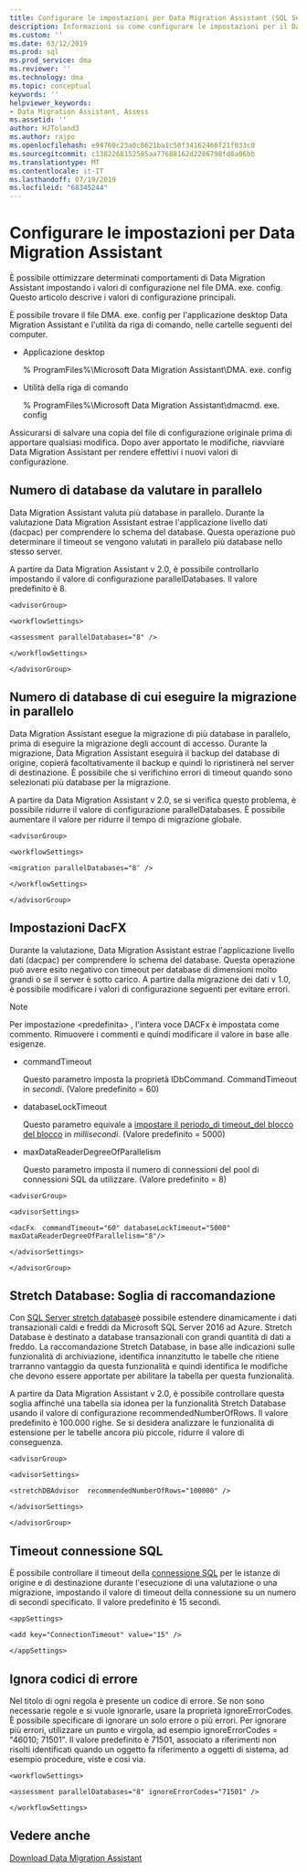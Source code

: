 ```yaml
---
title: Configurare le impostazioni per Data Migration Assistant (SQL Server) | Microsoft Docs
description: Informazioni su come configurare le impostazioni per il Data Migration Assistant aggiornando i valori nel file di configurazione
ms.custom: ''
ms.date: 03/12/2019
ms.prod: sql
ms.prod_service: dma
ms.reviewer: ''
ms.technology: dma
ms.topic: conceptual
keywords: ''
helpviewer_keywords:
- Data Migration Assistant, Assess
ms.assetid: ''
author: HJToland3
ms.author: rajpo
ms.openlocfilehash: e94760c23a0c8621ba1c50f34162466f21f833c0
ms.sourcegitcommit: c1382268152585aa77688162d2286798fd8a06bb
ms.translationtype: MT
ms.contentlocale: it-IT
ms.lasthandoff: 07/19/2019
ms.locfileid: "68345244"
---
```

# <a name="configure-settings-for-data-migration-assistant"></a>Configurare le impostazioni per Data Migration Assistant

È possibile ottimizzare determinati comportamenti di Data Migration Assistant impostando i valori di configurazione nel file DMA. exe. config. Questo articolo descrive i valori di configurazione principali.

È possibile trovare il file DMA. exe. config per l'applicazione desktop Data Migration Assistant e l'utilità da riga di comando, nelle cartelle seguenti del computer.

- Applicazione desktop

  % ProgramFiles%\\Microsoft Data Migration Assistant\\DMA. exe. config

- Utilità della riga di comando

  % ProgramFiles%\\Microsoft Data Migration Assistant\\dmacmd. exe. config 

Assicurarsi di salvare una copia del file di configurazione originale prima di apportare qualsiasi modifica. Dopo aver apportato le modifiche, riavviare Data Migration Assistant per rendere effettivi i nuovi valori di configurazione.

## <a name="number-of-databases-to-assess-in-parallel"></a>Numero di database da valutare in parallelo

Data Migration Assistant valuta più database in parallelo. Durante la valutazione Data Migration Assistant estrae l'applicazione livello dati (dacpac) per comprendere lo schema del database. Questa operazione può determinare il timeout se vengono valutati in parallelo più database nello stesso server. 

A partire da Data Migration Assistant v 2.0, è possibile controllarlo impostando il valore di configurazione parallelDatabases. Il valore predefinito è 8.

```
<advisorGroup>

<workflowSettings>

<assessment parallelDatabases="8" />

</workflowSettings>

</advisorGroup>
```




## <a name="number-of-databases-to-migrate-in-parallel"></a>Numero di database di cui eseguire la migrazione in parallelo

Data Migration Assistant esegue la migrazione di più database in parallelo, prima di eseguire la migrazione degli account di accesso. Durante la migrazione, Data Migration Assistant eseguirà il backup del database di origine, copierà facoltativamente il backup e quindi lo ripristinerà nel server di destinazione. È possibile che si verifichino errori di timeout quando sono selezionati più database per la migrazione. 

A partire da Data Migration Assistant v 2.0, se si verifica questo problema, è possibile ridurre il valore di configurazione parallelDatabases. È possibile aumentare il valore per ridurre il tempo di migrazione globale.

```
<advisorGroup>

<workflowSettings>

<migration parallelDatabases="8″ />

</workflowSettings>

</advisorGroup>
```


## <a name="dacfx-settings"></a>Impostazioni DacFX

Durante la valutazione, Data Migration Assistant estrae l'applicazione livello dati (dacpac) per comprendere lo schema del database. Questa operazione può avere esito negativo con timeout per database di dimensioni molto grandi o se il server è sotto carico. A partire dalla migrazione dei dati v 1.0, è possibile modificare i valori di configurazione seguenti per evitare errori. 

> [!NOTE]
> Per impostazione &lt;predefinita&gt; , l'intera voce DACFx è impostata come commento. Rimuovere i commenti e quindi modificare il valore in base alle esigenze.

- commandTimeout

   Questo parametro imposta la proprietà IDbCommand. CommandTimeout in *secondi*. (Valore predefinito = 60)

- databaseLockTimeout

   Questo parametro equivale a [impostare il periodo\_di timeout\_del blocco del blocco](../t-sql/statements/set-lock-timeout-transact-sql.md) in *millisecondi*. (Valore predefinito = 5000)

- maxDataReaderDegreeOfParallelism

  Questo parametro imposta il numero di connessioni del pool di connessioni SQL da utilizzare. (Valore predefinito = 8)

```
<advisorGroup>

<advisorSettings>

<dacFx  commandTimeout="60" databaseLockTimeout="5000"
maxDataReaderDegreeOfParallelism="8"/>

</advisorSettings>

</advisorGroup>
```

## <a name="stretch-database-recommendation-threshold"></a>Stretch Database: Soglia di raccomandazione

Con [SQL Server stretch database](https://docs.microsoft.com/sql/sql-server/stretch-database/stretch-database)è possibile estendere dinamicamente i dati transazionali caldi e freddi da Microsoft SQL Server 2016 ad Azure. Stretch Database è destinato a database transazionali con grandi quantità di dati a freddo. La raccomandazione Stretch Database, in base alle indicazioni sulle funzionalità di archiviazione, identifica innanzitutto le tabelle che ritiene trarranno vantaggio da questa funzionalità e quindi identifica le modifiche che devono essere apportate per abilitare la tabella per questa funzionalità.

A partire da Data Migration Assistant v 2.0, è possibile controllare questa soglia affinché una tabella sia idonea per la funzionalità Stretch Database usando il valore di configurazione recommendedNumberOfRows. Il valore predefinito è 100.000 righe. Se si desidera analizzare le funzionalità di estensione per le tabelle ancora più piccole, ridurre il valore di conseguenza.

```
<advisorGroup>

<advisorSettings>

<stretchDBAdvisor  recommendedNumberOfRows="100000" />

</advisorSettings>

</advisorGroup>
```


## <a name="sql-connection-timeout"></a>Timeout connessione SQL

È possibile controllare il timeout della [connessione SQL](https://msdn.microsoft.com/library/system.data.sqlclient.sqlconnection.connectiontimeout(v=vs.110).aspx) per le istanze di origine e di destinazione durante l'esecuzione di una valutazione o una migrazione, impostando il valore di timeout della connessione su un numero di secondi specificato. Il valore predefinito è 15 secondi.

```
<appSettings>

<add key="ConnectionTimeout" value="15" />

</appSettings>
```

## <a name="ignore-error-codes"></a>Ignora codici di errore

Nel titolo di ogni regola è presente un codice di errore. Se non sono necessarie regole e si vuole ignorarle, usare la proprietà ignoreErrorCodes. È possibile specificare di ignorare un solo errore o più errori. Per ignorare più errori, utilizzare un punto e virgola, ad esempio ignoreErrorCodes = "46010; 71501". Il valore predefinito è 71501, associato a riferimenti non risolti identificati quando un oggetto fa riferimento a oggetti di sistema, ad esempio procedure, viste e così via.

```
<workflowSettings>

<assessment parallelDatabases="8" ignoreErrorCodes="71501" />

</workflowSettings>
```

## <a name="see-also"></a>Vedere anche

[Download Data Migration Assistant](https://www.microsoft.com/download/details.aspx?id=53595)
